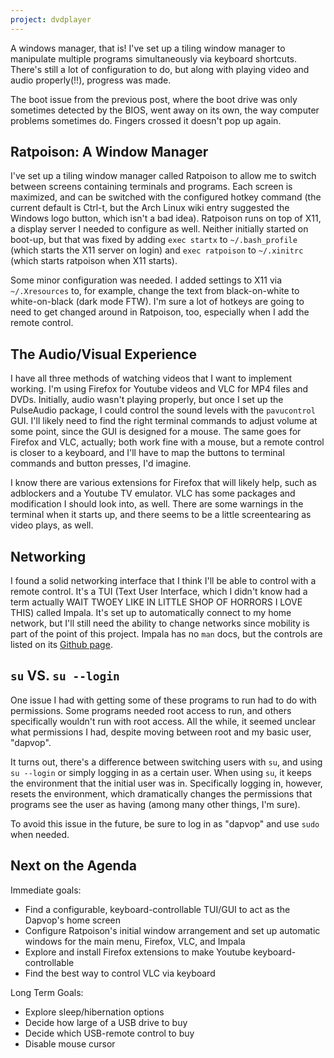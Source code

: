 ```yaml
---
project: dvdplayer
---
```

A windows manager, that is! I've set up a tiling window manager to manipulate multiple programs simultaneously via keyboard shortcuts. There's still a lot of configuration to do, but along with playing video and audio properly(!!), progress was made.

The boot issue from the previous post, where the boot drive was only sometimes detected by the BIOS, went away on its own, the way computer problems sometimes do. Fingers crossed it doesn't pop up again.

## Ratpoison: A Window Manager

I've set up a tiling window manager called Ratpoison to allow me to switch between screens containing terminals and programs. Each screen is maximized, and can be switched with the configured hotkey command (the current default is Ctrl-t, but the Arch Linux wiki entry suggested the Windows logo button, which isn't a bad idea). Ratpoison runs on top of X11, a display server I needed to configure as well. Neither initially started on boot-up, but that was fixed by adding `exec startx` to `~/.bash_profile` (which starts the X11 server on login) and `exec ratpoison` to `~/.xinitrc` (which starts ratpoison when X11 starts).

Some minor configuration was needed. I added settings to X11 via `~/.Xresources` to, for example, change the text from black-on-white to white-on-black (dark mode FTW). I'm sure a lot of hotkeys are going to need to get changed around in Ratpoison, too, especially when I add the remote control.

## The Audio/Visual Experience

I have all three methods of watching videos that I want to implement working. I'm using Firefox for Youtube videos and VLC for MP4 files and DVDs. Initially, audio wasn't playing properly, but once I set up the PulseAudio package, I could control the sound levels with the `pavucontrol` GUI. I'll likely need to find the right terminal commands to adjust volume at some point, since the GUI is designed for a mouse. The same goes for Firefox and VLC, actually; both work fine with a mouse, but a remote control is closer to a keyboard, and I'll have to map the buttons to terminal commands and button presses, I'd imagine.

I know there are various extensions for Firefox that will likely help, such as adblockers and a Youtube TV emulator. VLC has some packages and modification I should look into, as well. There are some warnings in the terminal when it starts up, and there seems to be a little screentearing as video plays, as well.

## Networking

I found a solid networking interface that I think I'll be able to control with a remote control. It's a TUI (Text User Interface, which I didn't know had a term actually WAIT TWOEY LIKE IN LITTLE SHOP OF HORRORS I LOVE THIS) called Impala. It's set up to automatically connect to my home network, but I'll still need the ability to change networks since mobility is part of the point of this project. Impala has no `man` docs, but the controls are listed on its [Github page](https://github.com/pythops/impala?tab=readme-ov-file#-usage).

## `su` VS. `su --login`

One issue I had with getting some of these programs to run had to do with permissions. Some programs needed root access to run, and others specifically wouldn't run with root access. All the while, it seemed unclear what permissions I had, despite moving between root and my basic user, "dapvop".

It turns out, there's a difference between switching users with `su`, and using `su --login` or simply logging in as a certain user. When using `su`, it keeps the environment that the initial user was in. Specifically logging in, however, resets the environment, which dramatically changes the permissions that programs see the user as having (among many other things, I'm sure).

To avoid this issue in the future, be sure to log in as "dapvop" and use `sudo` when needed.

## Next on the Agenda

Immediate goals:

- Find a configurable, keyboard-controllable TUI/GUI to act as the Dapvop's home screen
- Configure Ratpoison's initial window arrangement and set up automatic windows for the main menu, Firefox, VLC, and Impala
- Explore and install Firefox extensions to make Youtube keyboard-controllable
- Find the best way to control VLC via keyboard

Long Term Goals:

- Explore sleep/hibernation options
- Decide how large of a USB drive to buy
- Decide which USB-remote control to buy
- Disable mouse cursor
